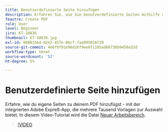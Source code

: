 ```yaml
---
title: Benutzerdefinierte Seite hinzufügen
description: Erfahren Sie, wie Sie benutzerdefinierte Seiten mithilfe der integrierten Adobe Expreß-Applikation zu Ihrem PDF hinzufügen
feautre: Create PDF
role: User
level: Beginner
jira: KT-10836
thumbnail: KT-10836.jpg
exl-id: 900815b4-6242-457e-86cf-7aa995016f29
source-git-commit: 4e6fbf91e96d26f9ee8f1105ad68738b9450a32d
workflow-type: tm+mt
source-wordcount: '52'
ht-degree: 5%

---
```


# Benutzerdefinierte Seite hinzufügen

Erfahre, wie du eigene Seiten zu deinem PDF hinzufügst - mit der integrierten Adobe Expreß-App, die mehrere Tausend Vorlagen zur Auswahl bietet. In diesem Video-Tutorial wird die Datei [Neuer Arbeitsbereich](new-workspace.md).

>[!VIDEO](https://video.tv.adobe.com/v/347331?quality=12&learn=on&hidetitle=true)
